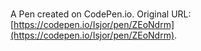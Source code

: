 # 

A Pen created on CodePen.io. Original URL: [https://codepen.io/Isjor/pen/ZEoNdrm](https://codepen.io/Isjor/pen/ZEoNdrm).

